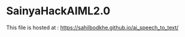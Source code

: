 # SainyaHackAIML2.0
This file is hosted at : <a> https://sahilbodkhe.github.io/ai_speech_to_text/ </a>
